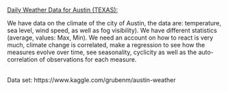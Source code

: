 [Daily Weather Data for Austin (TEXAS):](https://data-viz-group100.github.io/station-climatique-austin.github.io/)

We have data on the climate of the city of Austin, the data are: temperature, sea level, wind speed, as well as fog visibility). We have different statistics (average, values: Max, Min). We need an account on how to react is very much, climate change is correlated, make a regression to see how the measures evolve over time, see seasonality, cyclicity as well as the auto- correlation of observations for each measure.

<br/>
Data set: https://www.kaggle.com/grubenm/austin-weather<br/>
